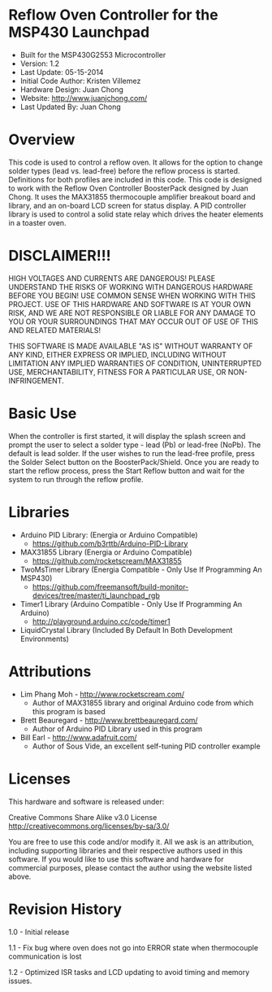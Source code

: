 Reflow Oven Controller for the MSP430 Launchpad
========
+ Built for the MSP430G2553 Microcontroller
+ Version: 1.2
+ Last Update: 05-15-2014
+ Initial Code Author: Kristen Villemez
+ Hardware Design: Juan Chong
+ Website: http://www.juanjchong.com/
+ Last Updated By: Juan Chong

Overview
========
This code is used to control a reflow oven. It allows for the option to change
solder types (lead vs. lead-free) before the reflow process is started.
Definitions for both profiles are included in this code. This code is designed to
work with the Reflow Oven Controller BoosterPack designed by Juan Chong. It uses
the MAX31855 thermocouple amplifier breakout board and library, and an on-board LCD 
screen for status display. A PID controller library is used to control a solid state
relay which drives the heater elements in a toaster oven.

DISCLAIMER!!!
=============
HIGH VOLTAGES AND CURRENTS ARE DANGEROUS! PLEASE UNDERSTAND THE RISKS OF WORKING 
WITH DANGEROUS HARDWARE BEFORE YOU BEGIN! USE COMMON SENSE WHEN WORKING
WITH THIS PROJECT. USE OF THIS HARDWARE AND SOFTWARE IS AT YOUR OWN RISK, AND
WE ARE NOT RESPONSIBLE OR LIABLE FOR ANY DAMAGE TO YOU OR YOUR SURROUNDINGS THAT
MAY OCCUR OUT OF USE OF THIS AND RELATED MATERIALS!

THIS SOFTWARE IS MADE AVAILABLE "AS IS" WITHOUT WARRANTY OF ANY KIND, EITHER
EXPRESS OR IMPLIED, INCLUDING WITHOUT LIMITATION ANY IMPLIED WARRANTIES OF
CONDITION, UNINTERRUPTED USE, MERCHANTABILITY, FITNESS FOR A PARTICULAR USE, OR
NON-INFRINGEMENT.

Basic Use
=========
When the controller is first started, it will display the splash screen and prompt the
user to select a solder type - lead (Pb) or lead-free (NoPb). The default is lead solder.
If the user wishes to run the lead-free profile, press the Solder Select
button on the BoosterPack/Shield. Once you are ready to start the reflow process, press the
Start Reflow button and wait for the system to run through the reflow profile.

Libraries
==========
- Arduino PID Library: (Energia or Arduino Compatible)
  - https://github.com/b3rttb/Arduino-PID-Library
- MAX31855 Library (Energia or Arduino Compatible)
  - https://github.com/rocketscream/MAX31855
- TwoMsTimer Library (Energia Compatible - Only Use If Programming An MSP430)
  - https://github.com/freemansoft/build-monitor-devices/tree/master/ti_launchpad_rgb
- Timer1 Library (Arduino Compatible - Only Use If Programming An Arduino)
  - http://playground.arduino.cc/code/timer1
- LiquidCrystal Library (Included By Default In Both Development Environments)

Attributions
============
+ Lim Phang Moh - http://www.rocketscream.com/
  + Author of MAX31855 library and original Arduino code from which this program is based 
+ Brett Beauregard - http://www.brettbeauregard.com/
  + Author of Arduino PID Library used in this program
+ Bill Earl - http://www.adafruit.com/
  + Author of Sous Vide, an excellent self-tuning PID controller example

Licenses
=========
This hardware and software is released under:

Creative Commons Share Alike v3.0 License  
http://creativecommons.org/licenses/by-sa/3.0/
  
You are free to use this code and/or modify it. All we ask is an attribution, 
including supporting libraries and their respective authors used in this
software. If you would like to use this software and hardware for commercial
purposes, please contact the author using the website listed above.

Revision History
================
1.0 - Initial release

1.1 - Fix bug where oven does not go into ERROR state when thermocouple communication is lost

1.2 - Optimized ISR tasks and LCD updating to avoid timing and memory issues.
